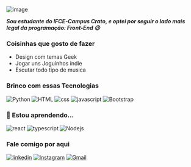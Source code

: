 ![image](https://github.com/VitoriaPio/VitoriaPio/assets/81269768/b1fe6f64-925c-4488-9c36-e2f3af5387af)


  ***Sou estudante do IFCE-Campus Crato, e optei por seguir o lado mais legal da programação: Front-End 😉***

### Coisinhas que gosto de fazer ###
- Design com temas Geek
- Jogar uns Joguinhos indie
- Escutar todo tipo de musica
  
### Brinco com essas Tecnologias ###
![Python](https://img.shields.io/badge/Python-14354C?style=for-the-badge&logo=python&logoColor=white) ![HTML](https://img.shields.io/badge/HTML5-E34F26?style=for-the-badge&logo=html5&logoColor=white) ![css](https://img.shields.io/badge/CSS3-1572B6?style=for-the-badge&logo=css3&logoColor=white) ![javascript](https://img.shields.io/badge/JavaScript-F7DF1E?style=for-the-badge&logo=javascript&logoColor=black) ![Bootstrap](https://img.shields.io/badge/Bootstrap-563D7C?style=for-the-badge&logo=bootstrap&logoColor=white)

### 🧠 Estou aprendendo...

![react](https://img.shields.io/badge/React-20232A?style=for-the-badge&logo=react&logoColor=61DAFB) ![typescript](https://img.shields.io/badge/TypeScript-007ACC?style=for-the-badge&logo=typescript&logoColor=white) ![Nodejs](https://img.shields.io/badge/Node.js-43853D?style=for-the-badge&logo=node.js&logoColor=white)

### Fale comigo por aqui 
[![linkedin](https://img.shields.io/badge/linkedin-0A66C2?style=for-the-badge&logo=linkedin&logoColor=white)](https://www.linkedin.com/in/vitoriapio) [![Instagram](https://img.shields.io/badge/Instagram-E4405F?style=for-the-badge&logo=instagram&logoColor=white)](https://www.instagram.com/a.piio_) [![Gmail](https://img.shields.io/badge/Gmail-D14836?style=for-the-badge&logo=gmail&logoColor=white)](mailto:pio.vitoria156@gmail.com)
 
